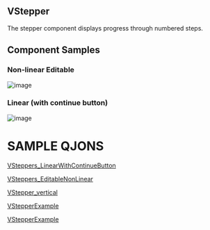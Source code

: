 ## VStepper

The stepper component displays progress through numbered steps.

## Component Samples

### Non-linear Editable
![image](https://cdn.softtech.com.tr/ngsp-quick/nemo/dev/mdImages/VStepper/stepper-1.png)

### Linear (with continue button)
![image](https://cdn.softtech.com.tr/ngsp-quick/nemo/dev/mdImages/VStepper/stepper-2.png)

# SAMPLE QJONS

<a href="https://studio.onplateau.com/quick/?q=/quick/qjsons/VSteppers_LinearWithContinueButton.qjson"  target="_blank">VSteppers_LinearWithContinueButton</a>

<a href="https://studio.onplateau.com/quick/?q=/quick/qjsons/VSteppers_EditableNonLinear.qjson"  target="_blank">VSteppers_EditableNonLinear</a>

<a href="https://studio.onplateau.com/quick/?q=/quick/qjsons/VStepper_vertical.qjson"  target="_blank">VStepper_vertical</a>

<a href="https://studio.onplateau.com/quick/?q=/quick/qjsons/VStepperExample.qjson"  target="_blank">VStepperExample</a>

<a href="https://studio.onplateau.com/quick/?q=/quick/qjsons/VSteppers_Alt_Label.qjson"  target="_blank">VStepperExample</a>

<!-- NLP: Stepper | Stepper component | Sayfaya adımlar ekleme | Sayfaya aşamalar ekleme | Kullanıcıya aşamalar sunmak istiyorum | Sayfamı aşamalara bölmek istiyorum | Stepper kullanımı | Stepper  | Sayfayı aşamalara bölme | Ekranda adım adım ilerlemek istiyorum | Sayfama farklı adımlar eklemek istiyorum | Sayfama farklı aşamalar eklemek istiyorum | Kurulum adımı oluşturma | Aşama ekleme | Stepper ekleme | Linear stepper | nonlinear stepper -->